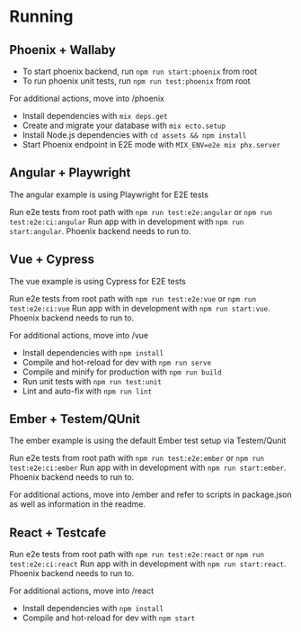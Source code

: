 # Running

## Phoenix + Wallaby

* To start phoenix backend, run `npm run start:phoenix` from root
* To run phoenix unit tests, run `npm run test:phoenix` from root

For additional actions, move into /phoenix

  * Install dependencies with `mix deps.get`
  * Create and migrate your database with `mix ecto.setup`
  * Install Node.js dependencies with `cd assets && npm install`
  * Start Phoenix endpoint in E2E mode with `MIX_ENV=e2e mix phx.server`

## Angular + Playwright

The angular example is using Playwright for E2E tests

Run e2e tests from root path with `npm run test:e2e:angular` or `npm run test:e2e:ci:angular`
Run app with in development with  `npm run start:angular`. Phoenix backend needs to run to.


## Vue + Cypress

The vue example is using Cypress for E2E tests

Run e2e tests from root path with `npm run test:e2e:vue` or `npm run test:e2e:ci:vue`
Run app with in development with  `npm run start:vue`. Phoenix backend needs to run to.

For additional actions, move into /vue

  * Install dependencies with `npm install`
  * Compile and hot-reload for dev with `npm run serve`
  * Compile and minify for production with `npm run build`
  * Run unit tests with `npm run test:unit`
  * Lint and auto-fix with `npm run lint`

## Ember + Testem/QUnit

The ember example is using the default Ember test setup via Testem/Qunit

Run e2e tests from root path with `npm run test:e2e:ember` or `npm run test:e2e:ci:ember`
Run app with in development with  `npm run start:ember`. Phoenix backend needs to run to.

For additional actions, move into /ember and refer to scripts in package.json as
well as information in the readme.


## React + Testcafe

Run e2e tests from root path with `npm run test:e2e:react` or `npm run test:e2e:ci:react`
Run app with in development with  `npm run start:react`. Phoenix backend needs to run to.

For additional actions, move into /react

  * Install dependencies with `npm install`
  * Compile and hot-reload for dev with `npm start`
